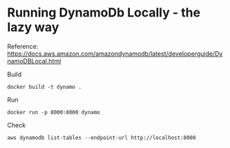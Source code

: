 # Running DynamoDb Locally - the lazy way

Reference: https://docs.aws.amazon.com/amazondynamodb/latest/developerguide/DynamoDBLocal.html

Build
```
docker build -t dynamo .
```

Run
```
docker run -p 8000:8000 dynamo
```

Check
```
aws dynamodb list-tables --endpoint-url http://localhost:8000
```
